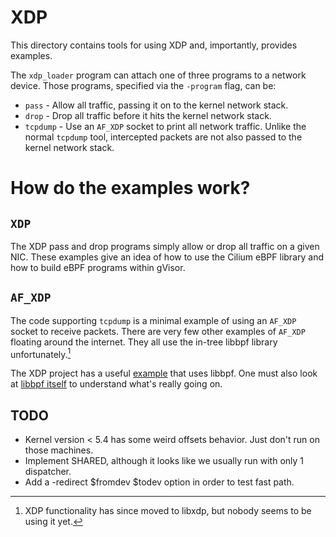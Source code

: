 # XDP

This directory contains tools for using XDP and, importantly, provides examples.

The `xdp_loader` program can attach one of three programs to a network device.
Those programs, specified via the `-program` flag, can be:

-   `pass` - Allow all traffic, passing it on to the kernel network stack.
-   `drop` - Drop all traffic before it hits the kernel network stack.
-   `tcpdump` - Use an `AF_XDP` socket to print all network traffic. Unlike the
    normal `tcpdump` tool, intercepted packets are not also passed to the kernel
    network stack.

# How do the examples work?

## `XDP`

The XDP pass and drop programs simply allow or drop all traffic on a given NIC.
These examples give an idea of how to use the Cilium eBPF library and how to
build eBPF programs within gVisor.

## `AF_XDP`

The code supporting `tcpdump` is a minimal example of using an `AF_XDP` socket
to receive packets. There are very few other examples of `AF_XDP` floating
around the internet. They all use the in-tree libbpf library
unfortunately.[^libxdp]

The XDP project has a useful [example][af_xdp_tutorial] that uses libbpf. One
must also look at [libbpf itself][libbpf] to understand what's really going on.

## TODO

-   Kernel version < 5.4 has some weird offsets behavior. Just don't run on
    those machines.
-   Implement SHARED, although it looks like we usually run with only 1
    dispatcher.
-   Add a -redirect $fromdev $todev option in order to test fast path.

[af_xdp_tutorial]: https://github.com/xdp-project/xdp-tutorial/tree/master/advanced03-AF_XDP
[libbpf]: https://github.com/torvalds/linux/tree/master/tools/testing/selftests/bpf/xsk.c
[^libxdp]: XDP functionality has since moved to libxdp, but nobody seems to be
    using it yet.
